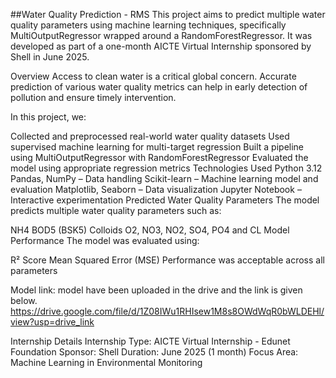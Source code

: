 ##Water Quality Prediction - RMS
This project aims to predict multiple water quality parameters using machine learning techniques, specifically MultiOutputRegressor wrapped around a RandomForestRegressor. It was developed as part of a one-month AICTE Virtual Internship sponsored by Shell in June 2025.

Overview
Access to clean water is a critical global concern. Accurate prediction of various water quality metrics can help in early detection of pollution and ensure timely intervention.

In this project, we:

Collected and preprocessed real-world water quality datasets
Used supervised machine learning for multi-target regression
Built a pipeline using MultiOutputRegressor with RandomForestRegressor
Evaluated the model using appropriate regression metrics
Technologies Used
Python 3.12
Pandas, NumPy – Data handling
Scikit-learn – Machine learning model and evaluation
Matplotlib, Seaborn – Data visualization
Jupyter Notebook – Interactive experimentation
Predicted Water Quality Parameters
The model predicts multiple water quality parameters such as:

NH4
BOD5 (BSK5)
Colloids
O2, NO3, NO2, SO4, PO4 and
CL
Model Performance
The model was evaluated using:

R² Score
Mean Squared Error (MSE)
Performance was acceptable across all parameters

Model link:
model have been uploaded in the drive and the link is given below.
https://drive.google.com/file/d/1Z08IWu1RHIsew1M8s8OWdWqR0bWLDEHl/view?usp=drive_link

Internship Details
Internship Type: AICTE Virtual Internship - Edunet Foundation
Sponsor: Shell
Duration: June 2025 (1 month)
Focus Area: Machine Learning in Environmental Monitoring
